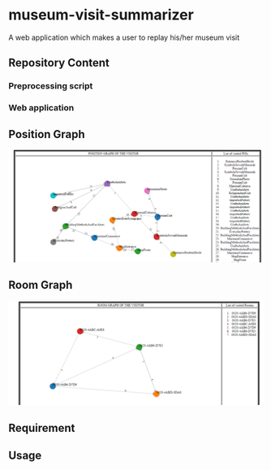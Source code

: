 # museum-visit-summarizer
A web application which makes a user to replay his/her museum visit
## Repository Content
### Preprocessing script

### Web application

## Position Graph
![picture](examplePositionGraph.PNG)

## Room Graph
![picture](exampleRoomGraph.PNG)

## Requirement


## Usage

